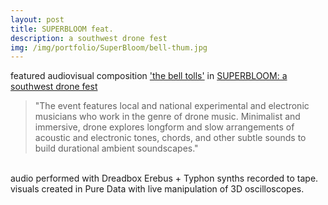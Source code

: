 ```yaml
---
layout: post
title: SUPERBLOOM feat.
description: a southwest drone fest
img: /img/portfolio/SuperBloom/bell-thum.jpg
---
```


featured audiovisual composition ['the bell tolls'](https://www.youtube.com/watch?v=K3aIBKJOREs) in [SUPERBLOOM: a southwest drone fest](https://specialevents.asu.edu/website/81719/)

> "The event features local and national experimental and electronic musicians who work in the genre of drone music. Minimalist and immersive, drone explores longform and slow arrangements of acoustic and electronic tones, chords, and other subtle sounds to build durational ambient soundscapes."

<div class="img_row">
	<img class="col one" src="{{ site.baseurl }}/img/portfolio/SuperBloom/bell-preview01.jpg" alt="" title="the_bell_tolls-00"/>
	<img class="col one" src="{{ site.baseurl }}{{ project.img }}/img/portfolio/SuperBloom/bell-preview02.jpg" alt="" title="the_bell_tolls-01"/>
	<img class="col one" src="{{ site.baseurl }}/img/portfolio/SuperBloom/bell-preview03.jpg" alt="" title="the_bell_tolls-02"/>
</div>
<div class="col three caption">
	audio performed with Dreadbox Erebus + Typhon synths recorded to tape. visuals created in Pure Data with live manipulation of 3D oscilloscopes.
